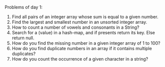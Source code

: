 Problems of day 1:

1. Find all pairs of an integer array whose sum is equal to a given number.
2. Find the largest and smallest number in an unsorted integer array.
3. How to count a number of vowels and consonants in a String?
4. Search for a (value) in a hash-map, and if presents return its key. Else
return null.
5. How do you find the missing number in a given integer array of 1 to 100? 
6. How do you find duplicate numbers in an array if it contains multiple
duplicates? 
7. How do you count the occurrence of a given character in a string? 
